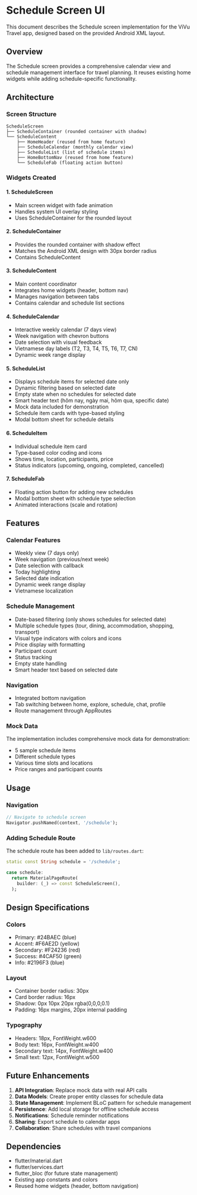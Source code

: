 # Schedule Screen UI

This document describes the Schedule screen implementation for the ViVu Travel app, designed based on the provided Android XML layout.

## Overview

The Schedule screen provides a comprehensive calendar view and schedule management interface for travel planning. It reuses existing home widgets while adding schedule-specific functionality.

## Architecture

### Screen Structure
```
ScheduleScreen
├── ScheduleContainer (rounded container with shadow)
└── ScheduleContent
    ├── HomeHeader (reused from home feature)
    ├── ScheduleCalendar (monthly calendar view)
    ├── ScheduleList (list of schedule items)
    ├── HomeBottomNav (reused from home feature)
    └── ScheduleFab (floating action button)
```

### Widgets Created

#### 1. ScheduleScreen
- Main screen widget with fade animation
- Handles system UI overlay styling
- Uses ScheduleContainer for the rounded layout

#### 2. ScheduleContainer
- Provides the rounded container with shadow effect
- Matches the Android XML design with 30px border radius
- Contains ScheduleContent

#### 3. ScheduleContent
- Main content coordinator
- Integrates home widgets (header, bottom nav)
- Manages navigation between tabs
- Contains calendar and schedule list sections

#### 4. ScheduleCalendar
- Interactive weekly calendar (7 days view)
- Week navigation with chevron buttons
- Date selection with visual feedback
- Vietnamese day labels (T2, T3, T4, T5, T6, T7, CN)
- Dynamic week range display

#### 5. ScheduleList
- Displays schedule items for selected date only
- Dynamic filtering based on selected date
- Empty state when no schedules for selected date
- Smart header text (hôm nay, ngày mai, hôm qua, specific date)
- Mock data included for demonstration
- Schedule item cards with type-based styling
- Modal bottom sheet for schedule details

#### 6. ScheduleItem
- Individual schedule item card
- Type-based color coding and icons
- Shows time, location, participants, price
- Status indicators (upcoming, ongoing, completed, cancelled)

#### 7. ScheduleFab
- Floating action button for adding new schedules
- Modal bottom sheet with schedule type selection
- Animated interactions (scale and rotation)

## Features

### Calendar Features
- Weekly view (7 days only)
- Week navigation (previous/next week)
- Date selection with callback
- Today highlighting
- Selected date indication
- Dynamic week range display
- Vietnamese localization

### Schedule Management
- Date-based filtering (only shows schedules for selected date)
- Multiple schedule types (tour, dining, accommodation, shopping, transport)
- Visual type indicators with colors and icons
- Price display with formatting
- Participant count
- Status tracking
- Empty state handling
- Smart header text based on selected date

### Navigation
- Integrated bottom navigation
- Tab switching between home, explore, schedule, chat, profile
- Route management through AppRoutes

### Mock Data
The implementation includes comprehensive mock data for demonstration:
- 5 sample schedule items
- Different schedule types
- Various time slots and locations
- Price ranges and participant counts

## Usage

### Navigation
```dart
// Navigate to schedule screen
Navigator.pushNamed(context, '/schedule');
```

### Adding Schedule Route
The schedule route has been added to `lib/routes.dart`:
```dart
static const String schedule = '/schedule';

case schedule:
  return MaterialPageRoute(
    builder: (_) => const ScheduleScreen(),
  );
```

## Design Specifications

### Colors
- Primary: #24BAEC (blue)
- Accent: #F6AE2D (yellow)
- Secondary: #F24236 (red)
- Success: #4CAF50 (green)
- Info: #2196F3 (blue)

### Layout
- Container border radius: 30px
- Card border radius: 16px
- Shadow: 0px 10px 20px rgba(0,0,0,0.1)
- Padding: 16px margins, 20px internal padding

### Typography
- Headers: 18px, FontWeight.w600
- Body text: 16px, FontWeight.w400
- Secondary text: 14px, FontWeight.w400
- Small text: 12px, FontWeight.w500

## Future Enhancements

1. **API Integration**: Replace mock data with real API calls
2. **Data Models**: Create proper entity classes for schedule data
3. **State Management**: Implement BLoC pattern for schedule management
4. **Persistence**: Add local storage for offline schedule access
5. **Notifications**: Schedule reminder notifications
6. **Sharing**: Export schedule to calendar apps
7. **Collaboration**: Share schedules with travel companions

## Dependencies

- flutter/material.dart
- flutter/services.dart
- flutter_bloc (for future state management)
- Existing app constants and colors
- Reused home widgets (header, bottom navigation)
